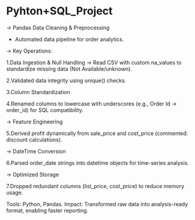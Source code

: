 # Pyhton+SQL_Project

-> Pandas Data Cleaning & Preprocessing
   * Automated data pipeline for order analytics.

-> Key Operations:

   1.Data Ingestion & Null Handling
     -> Read CSV with custom na_values to standardize missing data (Not Available/unknown).
  
   2.Validated data integrity using unique() checks.
  
   3.Column Standardization
  
   4.Renamed columns to lowercase with underscores (e.g., Order Id → order_id) for SQL compatibility.

-> Feature Engineering

   5.Derived profit dynamically from sale_price and cost_price (commented: discount calculations).

-> DateTime Conversion

   6.Parsed order_date strings into datetime objects for time-series analysis.

-> Optimized Storage

   7.Dropped redundant columns (list_price, cost_price) to reduce memory usage.

Tools: Python, Pandas.
Impact: Transformed raw data into analysis-ready format, enabling faster reporting.
